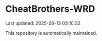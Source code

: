# CheatBrothers-WRD

Last updated: 2025-06-13 03:10:32

This repository is automatically maintained.
